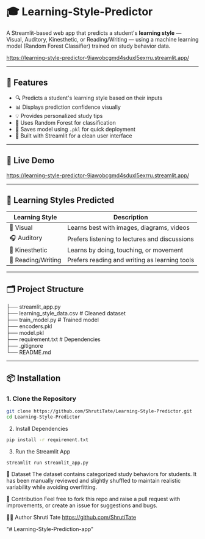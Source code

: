 
# 🎓 Learning-Style-Predictor

A Streamlit-based web app that predicts a student's **learning style** — Visual, Auditory, Kinesthetic, or Reading/Writing — using a machine learning model (Random Forest Classifier) trained on study behavior data.

https://learning-style-predictor-9iawobcgmd4sduxl5exrru.streamlit.app/

---

## 📌 Features

- 🔍 Predicts a student's learning style based on their inputs
- 📊 Displays prediction confidence visually
- 💡 Provides personalized study tips
- 🧠 Uses Random Forest for classification
- 💾 Saves model using `.pkl` for quick deployment
- 🎨 Built with Streamlit for a clean user interface

---

## 🚀 Live Demo

https://learning-style-predictor-9iawobcgmd4sduxl5exrru.streamlit.app/

---

## 🧠 Learning Styles Predicted

| Learning Style        | Description |
|-----------------------|-------------|
| 🗾 Visual              | Learns best with images, diagrams, videos |
| 🎧 Auditory           | Prefers listening to lectures and discussions |
| 🏃 Kinesthetic        | Learns by doing, touching, or movement |
| 📖 Reading/Writing    | Prefers reading and writing as learning tools |

---

## 🗂️ Project Structure
├── streamlit_app.py  
├── learning_style_data.csv # Cleaned dataset  
├── train_model.py # Trained model  
├── encoders.pkl  
├── model.pkl  
├── requirement.txt # Dependencies  
├── .gitignore  
└── README.md

---

## 📦 Installation

### 1. Clone the Repository

```bash
git clone https://github.com/ShrutiTate/Learning-Style-Predictor.git
cd Learning-Style-Predictor
```
2. Install Dependencies
```bash
pip install -r requirement.txt

```
3. Run the Streamlit App

```bash
streamlit run streamlit_app.py
```

📘 Dataset
The dataset contains categorized study behaviors for students. It has been manually reviewed and slightly shuffled to maintain realistic variability while avoiding overfitting.

🤝 Contribution
Feel free to fork this repo and raise a pull request with improvements, or create an issue for suggestions and bugs.

👩‍💻 Author
Shruti Tate
https://github.com/ShrutiTate

"# Learning-Style-Prediction-app" 
